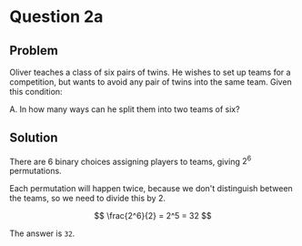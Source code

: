 # Question 2a

## Problem

Oliver teaches a class of six pairs of twins. He wishes to set up teams for a competition, but wants to avoid any pair of twins into the same team. Given this condition:

A. In how many ways can he split them into two teams of six?

## Solution

There are 6 binary choices assigning players to teams, giving $2^6$ permutations.

Each permutation will happen twice, because we don't distinguish between the teams, so we need to divide this by $2$.

$$
\frac{2^6}{2} = 2^5 = 32
$$

The answer is `32`.
